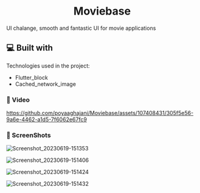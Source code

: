 <h1 align="center" id="title">Moviebase</h1>

<p id="description">UI chalange, smooth and fantastic UI for movie applications</p>

<h2>💻 Built with</h2>

Technologies used in the project:

*   Flutter_block
*   Cached_network_image

<h3>🦖 Video</h3> 


https://github.com/poyaaghajani/Moviebase/assets/107408431/305f5e56-9a6e-4462-a1d5-7f6062e67fc9

<h3>🦖 ScreenShots</h3>

![Screenshot_20230619-151353](https://github.com/poyaaghajani/Moviebase/assets/107408431/ef2d99c8-6285-4880-a3af-6d4289472ef5)



![Screenshot_20230619-151406](https://github.com/poyaaghajani/Moviebase/assets/107408431/2e9c1e30-8a34-4921-a836-63340aad785f)



![Screenshot_20230619-151424](https://github.com/poyaaghajani/Moviebase/assets/107408431/60dcc6f2-287f-4c9c-9cfe-9db8eec46bdb)



![Screenshot_20230619-151432](https://github.com/poyaaghajani/Moviebase/assets/107408431/fe04f57c-43bb-447b-aa3f-5d0e1f16679d)




